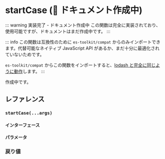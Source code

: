 # startCase (🚧 ドキュメント作成中)

::: warning 実装完了 - ドキュメント作成中
この関数は完全に実装されており、使用可能ですが、ドキュメントはまだ作成中です。
:::

::: info
この関数は互換性のために `es-toolkit/compat` からのみインポートできます。代替可能なネイティブ JavaScript API があるか、まだ十分に最適化されていないためです。

`es-toolkit/compat` からこの関数をインポートすると、[lodash と完全に同じように動作](../../../compatibility.md)します。
:::

作成中です。

## レファレンス

### `startCase(...args)`

#### インターフェース

#### パラメータ

### 戻り値